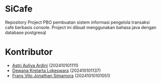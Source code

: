**SiCafe**
=============
Repository Project PBO pembuatan sistem informasi pengelola transaksi cafe berbasis console. Project ini dibuat menggunakan bahasa java dengan database postgresql

**Kontributor**
=============
* [Astri Auliya Ardini]() (202410101111)
* [Dewana Kretarta Lokeswara](https://github.com/dewanakl) (202410101137)
* [Frans Vito Jonathan Simamora](https://github.com/fitoplankton) (20241010101051)
